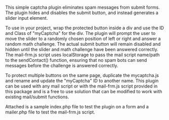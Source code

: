 This simple captcha plugin eliminates spam messages from submit forms. The plugin hides and disables the submit button, and instead generates a slider input element. 

To use in your project, wrap the protected button inside a div and use the ID and Class of "myCaptcha" for the div. The plugin will prompt the user to move the slider to a randomly chosen position of left or right and answer a random math challenge. The actual submit button will remain disabled and hidden until the slider and math challenge have been answered correctly. The mail-frm.js script uses localStorage to pass the mail script name/path to the sendContact() function, ensuring that no spam bots can send messages before the challenge is answered correctly. 

To protect multiple buttons on the same page, duplicate the mycaptcha.js and rename and update the "myCaptcha" ID to another name. This plugin can be used with any mail script or with the mail-frm.js script provided in this package and is a free to use solution that can be modified to work with existing mail/submit functions. 

Attached is a sample index.php file to test the plugin on a form and a mailer.php file to test the mail-frm.js script.
